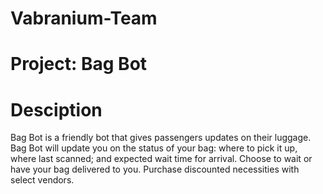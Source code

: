 # Vabranium-Team

# Project: Bag Bot

# Desciption
Bag Bot is a friendly bot that gives passengers updates on their luggage. Bag Bot will update you on the status of your bag: where to pick it up, where last scanned;  and expected wait time for arrival. Choose to wait or have your bag delivered to you. Purchase discounted necessities with select  vendors. 
